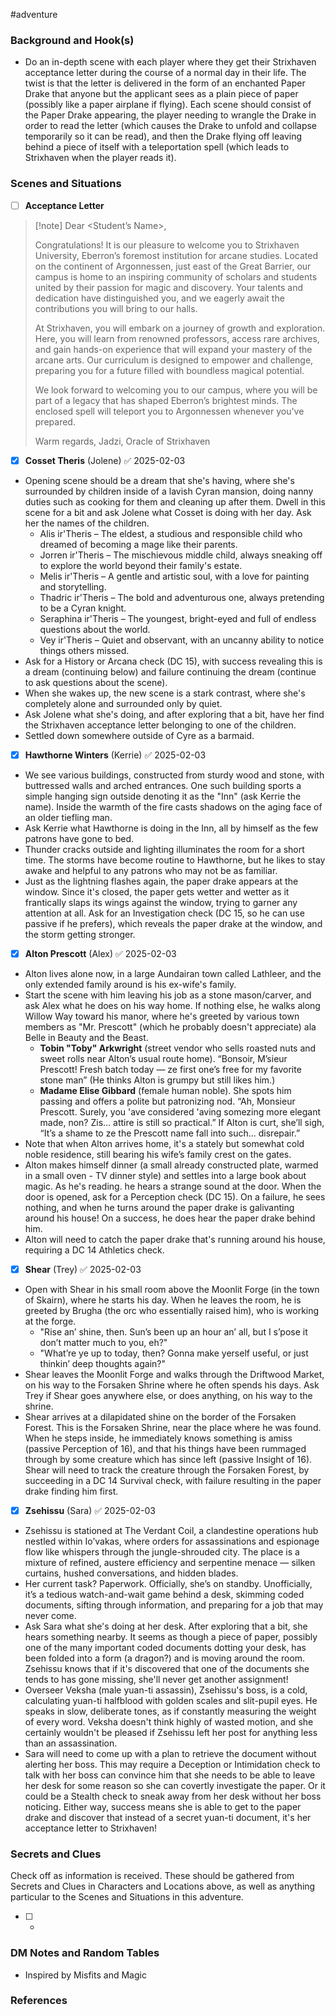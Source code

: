  #adventure 

### Background and Hook(s)

* Do an in-depth scene with each player where they get their Strixhaven acceptance letter during the course of a normal day in their life. The twist is that the letter is delivered in the form of an enchanted Paper Drake that anyone but the applicant sees as a plain piece of paper (possibly like a paper airplane if flying). Each scene should consist of the Paper Drake appearing, the player needing to wrangle the Drake in order to read the letter (which causes the Drake to unfold and collapse temporarily so it can be read), and then the Drake flying off leaving behind a piece of itself with a teleportation spell (which leads to Strixhaven when the player reads it).

### Scenes and Situations

 - [ ]  **Acceptance Letter**

> [!note] Dear <Student’s Name>,
>
>Congratulations! It is our pleasure to welcome you to Strixhaven University, Eberron’s foremost institution for arcane studies. Located on the continent of Argonnessen, just east of the Great Barrier, our campus is home to an inspiring community of scholars and students united by their passion for magic and discovery. Your talents and dedication have distinguished you, and we eagerly await the contributions you will bring to our halls.
>
>At Strixhaven, you will embark on a journey of growth and exploration. Here, you will learn from renowned professors, access rare archives, and gain hands-on experience that will expand your mastery of the arcane arts. Our curriculum is designed to empower and challenge, preparing you for a future filled with boundless magical potential.
>
>We look forward to welcoming you to our campus, where you will be part of a legacy that has shaped Eberron’s brightest minds. The enclosed spell will teleport you to Argonnessen whenever you've prepared.
>
>Warm regards,
>Jadzi, Oracle of Strixhaven

 - [x] **Cosset Theris** (Jolene) ✅ 2025-02-03

- Opening scene should be a dream that she's having, where she's surrounded by children inside of a lavish Cyran mansion, doing nanny duties such as cooking for them and cleaning up after them. Dwell in this scene for a bit and ask Jolene what Cosset is doing with her day. Ask her the names of the children.
	- Alis ir'Theris – The eldest, a studious and responsible child who dreamed of becoming a mage like their parents.
	- Jorren ir'Theris – The mischievous middle child, always sneaking off to explore the world beyond their family's estate.
	- Melis ir'Theris – A gentle and artistic soul, with a love for painting and storytelling.
	- Thadric ir'Theris – The bold and adventurous one, always pretending to be a Cyran knight.
	- Seraphina ir'Theris – The youngest, bright-eyed and full of endless questions about the world.
	- Vey ir'Theris – Quiet and observant, with an uncanny ability to notice things others missed.
- Ask for a History or Arcana check (DC 15), with success revealing this is a dream (continuing below) and failure continuing the dream (continue to ask questions about the scene).
- When she wakes up, the new scene is a stark contrast, where she's completely alone and surrounded only by quiet.
- Ask Jolene what she's doing, and after exploring that a bit, have her find the Strixhaven acceptance letter belonging to one of the children.
- Settled down somewhere outside of Cyre as a barmaid.

 - [x] **Hawthorne Winters** (Kerrie) ✅ 2025-02-03

- We see various buildings, constructed from sturdy wood and stone, with buttressed walls and arched entrances. One such building sports a simple hanging sign outside denoting it as the "Inn" (ask Kerrie the name). Inside the warmth of the fire casts shadows on the aging face of an older tiefling man.
- Ask Kerrie what Hawthorne is doing in the Inn, all by himself as the few patrons have gone to bed.
- Thunder cracks outside and lighting illuminates the room for a short time. The storms have become routine to Hawthorne, but he likes to stay awake and helpful to any patrons who may not be as familiar.
- Just as the lightning flashes again, the paper drake appears at the window. Since it's closed, the paper gets wetter and wetter as it frantically slaps its wings against the window, trying to garner any attention at all. Ask for an Investigation check (DC 15, so he can use passive if he prefers), which reveals the paper drake at the window, and the storm getting stronger.

 - [x] **Alton Prescott** (Alex) ✅ 2025-02-03

- Alton lives alone now, in a large Aundairan town called Lathleer, and the only extended family around is his ex-wife's family.
- Start the scene with him leaving his job as a stone mason/carver, and ask Alex what he does on his way home. If nothing else, he walks along Willow Way toward his manor, where he's greeted by various town members as "Mr. Prescott" (which he probably doesn't appreciate) ala Belle in Beauty and the Beast.
	- **Tobin "Toby" Arkwright** (street vendor who sells roasted nuts and sweet rolls near Alton’s usual route home). “Bonsoir, M’sieur Prescott! Fresh batch today — ze first one’s free for my favorite stone man” (He thinks Alton is grumpy but still likes him.)
	- **Madame Elise Gibbard** (female human noble). She spots him passing and offers a polite but patronizing nod. “Ah, Monsieur Prescott. Surely, you 'ave considered 'aving somezing more elegant made, non? Zis… attire is still so practical.” If Alton is curt, she’ll sigh, “It’s a shame to ze the Prescott name fall into such... disrepair.”
- Note that when Alton arrives home, it's a stately but somewhat cold noble residence, still bearing his wife’s family crest on the gates.
- Alton makes himself dinner (a small already constructed plate, warmed in a small oven - TV dinner style) and settles into a large book about magic. As he's reading. he hears a strange sound at the door. When the door is opened, ask for a Perception check (DC 15). On a failure, he sees nothing, and when he turns around the paper drake is galivanting around his house! On a success, he does hear the paper drake behind him.
- Alton will need to catch the paper drake that's running around his house, requiring a DC 14 Athletics check.

 - [x] **Shear** (Trey) ✅ 2025-02-03

- Open with Shear in his small room above the Moonlit Forge (in the town of Skairn), where he starts his day. When he leaves the room, he is greeted by Brugha (the orc who essentially raised him), who is working at the forge.
	- "Rise an’ shine, then. Sun’s been up an hour an’ all, but I s’pose it don’t matter much to you, eh?"
	- "What’re ye up to today, then? Gonna make yerself useful, or just thinkin’ deep thoughts again?"
- Shear leaves the Moonlit Forge and walks through the Driftwood Market, on his way to the Forsaken Shrine where he often spends his days. Ask Trey if Shear goes anywhere else, or does anything, on his way to the shrine.
- Shear arrives at a dilapidated shine on the border of the Forsaken Forest. This is the Forsaken Shrine, near the place where he was found. When he steps inside, he immediately knows something is amiss (passive Perception of 16), and that his things have been rummaged through by some creature which has since left (passive Insight of 16). Shear will need to track the creature through the Forsaken Forest, by succeeding in a DC 14 Survival check, with failure resulting in the paper drake finding him first.

 - [x] **Zsehissu** (Sara) ✅ 2025-02-03

- Zsehissu is stationed at The Verdant Coil, a clandestine operations hub nestled within Io’vakas, where orders for assassinations and espionage flow like whispers through the jungle-shrouded city. The place is a mixture of refined, austere efficiency and serpentine menace — silken curtains, hushed conversations, and hidden blades.
- Her current task? Paperwork. Officially, she’s on standby. Unofficially, it’s a tedious watch-and-wait game behind a desk, skimming coded documents, sifting through information, and preparing for a job that may never come.
- Ask Sara what she's doing at her desk. After exploring that a bit, she hears something nearby. It seems as though a piece of paper, possibly one of the many important coded documents dotting your desk, has been folded into a form (a dragon?) and is moving around the room. Zsehissu knows that if it's discovered that one of the documents she tends to has gone missing, she'll never get another assignment!
- Overseer Veksha (male yuan-ti assassin), Zsehissu's boss, is a cold, calculating yuan-ti halfblood with golden scales and slit-pupil eyes. He speaks in slow, deliberate tones, as if constantly measuring the weight of every word. Veksha doesn't think highly of wasted motion, and she certainly wouldn't be pleased if Zsehissu left her post for anything less than an assassination.
- Sara will need to come up with a plan to retrieve the document without alerting her boss. This may require a Deception or Intimidation check to talk with her boss can convince him that she needs to be able to leave her desk for some reason so she can covertly investigate the paper. Or it could be a Stealth check to sneak away from her desk without her boss noticing. Either way, success means she is able to get to the paper drake and discover that instead of a secret yuan-ti document, it's her acceptance letter to Strixhaven!

### Secrets and Clues
Check off as information is received. These should be gathered from Secrets and Clues in Characters and Locations above, as well as anything particular to the Scenes and Situations in this adventure.

 - [ ] -

### DM Notes and Random Tables

- Inspired by Misfits and Magic

### References

